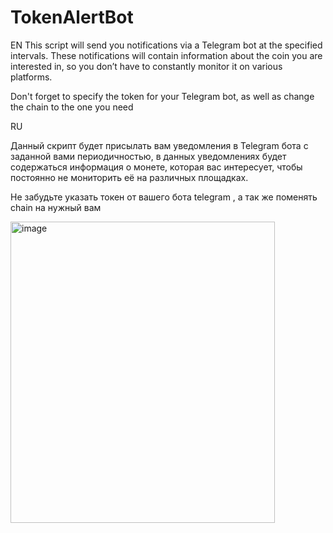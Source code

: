 # TokenAlertBot

EN
This script will send you notifications via a Telegram bot at the specified intervals. These notifications will contain information about the coin you are interested in, so you don’t have to constantly monitor it on various platforms.

Don't forget to specify the token for your Telegram bot, as well as change the chain to the one you need

RU

Данный скрипт будет присылать вам уведомления в Telegram бота с заданной вами периодичностью, в данных уведомлениях будет содержаться информация о монете, которая вас интересует, чтобы постоянно не мониторить её на различных площадках.

Не забудьте указать токен от вашего бота telegram , а так же поменять chain на нужный вам

<img width="423" height="482" alt="image" src="https://github.com/user-attachments/assets/a3df28d6-9396-4494-b4f4-220238343d1f" />



